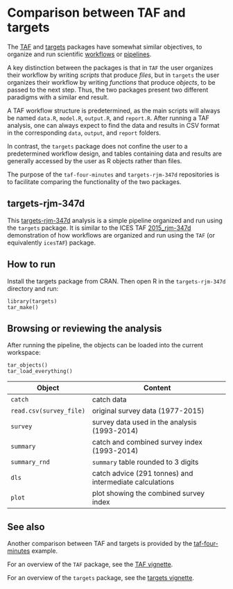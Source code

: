 # Comparison between TAF and targets

The [TAF](https://cran.r-project.org/package=TAF) and [targets](https://cran.r-project.org/package=targets) packages have somewhat similar objectives, to organize and run scientific [workflows](https://cran.r-project.org/web/views/ReproducibleResearch.html#project-workflows) or [pipelines](https://cran.r-project.org/web/views/ReproducibleResearch.html#pipeline-toolkits).

A key distinction between the packages is that in `TAF` the user organizes their workflow by writing *scripts* that produce *files*, but in `targets` the user organizes their workflow by writing *functions* that produce *objects*, to be passed to the next step. Thus, the two packages present two different paradigms with a similar end result.

A TAF workflow structure is predetermined, as the main scripts will always be named `data.R`, `model.R`, `output.R`, and `report.R`. After running a TAF analysis, one can always expect to find the data and results in CSV format in the corresponding `data`, `output`, and `report` folders.

In contrast, the `targets` package does not confine the user to a predetermined workflow design, and tables containing data and results are generally accessed by the user as R objects rather than files.

The purpose of the `taf-four-minutes` and `targets-rjm-347d` repositories is to facilitate comparing the functionality of the two packages.

## targets-rjm-347d

This [targets-rjm-347d](https://github.com/ices-taf-dev/targets-rjm-347d) analysis is a simple pipeline organized and run using the `targets` package. It is similar to the ICES TAF [2015_rjm-347d](https://github.com/ices-taf/2015_rjm-347d) demonstration of how workflows are organized and run using the `TAF` (or equivalently `icesTAF`) package.

## How to run

Install the targets package from CRAN. Then open R in the `targets-rjm-347d` directory and run:

```
library(targets)
tar_make()
```

## Browsing or reviewing the analysis

After running the pipeline, the objects can be loaded into the current workspace:

```
tar_objects()
tar_load_everything()
```

Object                  | Content
----------------------- | -------------------------------------------------------
`catch`                 | catch data
`read.csv(survey_file)` | original survey data (1977-2015)
`survey`                | survey data used in the analysis (1993-2014)
`summary`               | catch and combined survey index (1993-2014)
`summary_rnd`           | `summary` table rounded to 3 digits
`dls`                   | catch advice (291 tonnes) and intermediate calculations
`plot`                  | plot showing the combined survey index

## See also

Another comparison between TAF and targets is provided by the [taf-four-minutes](https://github.com/ices-taf-dev/taf-four-minutes) example.

For an overview of the `TAF` package, see the [TAF vignette](https://cran.r-project.org/web/packages/TAF/vignettes/TAF.html).

For an overview of the `targets` package, see the [targets vignette](https://cran.r-project.org/web/packages/targets/vignettes/overview.html).
